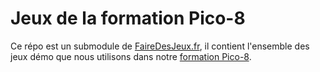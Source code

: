 # Jeux de la formation Pico-8

Ce répo est un submodule de [FaireDesJeux.fr](https://github.com/gamedevalliance/fairedesjeux.fr), il contient l'ensemble des jeux démo que nous utilisons dans notre [formation Pico-8](https://fairedesjeux.fr/pico-8/).

